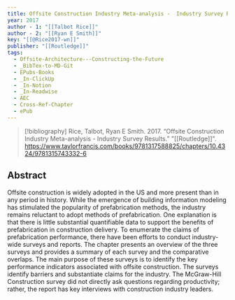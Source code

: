```yaml
---
title: Offsite Construction Industry Meta-analysis -  Industry Survey Results
year: 2017
author - 1: "[[Talbot Rice]]"
author - 2: "[[Ryan E Smith]]"
key: "[[@Rice2017-wn]]"
publisher: "[[Routledge]]"
tags:
  - Offsite-Architecture---Constructing-the-Future
  - _BibTex-to-MD-Git
  - EPubs-Books
  - _In-ClickUp
  - _In-Notion
  - _In-Readwise
  - AEC
  - Cross-Ref-Chapter
  - ePub
---
```


> [!bibliography]
> Rice, Talbot, Ryan E Smith. 2017. “Offsite Construction Industry Meta-analysis -  Industry Survey Results.” "[[Routledge]]". https://www.taylorfrancis.com/books/9781317588825/chapters/10.4324/9781315743332-6

## Abstract
Offsite construction is widely adopted in the US and more present than in any period in history. While the emergence of building information modeling has stimulated the popularity of prefabrication methods, the industry remains reluctant to adopt methods of prefabrication. One explanation is that there is little substantial quantifiable data to support the benefits of prefabrication in construction delivery. To enumerate the claims of prefabrication performance, there have been efforts to conduct industry-wide surveys and reports. The chapter presents an overview of the three surveys and provides a summary of each survey and the comparative overlaps. The main purpose of these surveys is to identify the key performance indicators associated with offsite construction. The surveys identify barriers and substantiate claims for the industry. The McGraw-Hill Construction survey did not directly ask questions regarding productivity; rather, the report has key interviews with construction industry leaders.